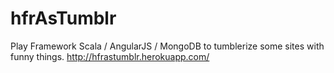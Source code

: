 hfrAsTumblr
===========

Play Framework Scala / AngularJS / MongoDB to tumblerize some sites with funny things.
http://hfrastumblr.herokuapp.com/




